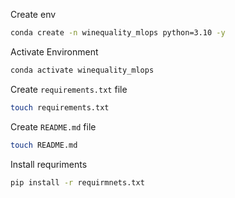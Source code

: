Create env

```bash
conda create -n winequality_mlops python=3.10 -y
```

Activate Environment
```bash
conda activate winequality_mlops
```

Create `requirements.txt` file
```bash
touch requirements.txt
```

Create `README.md` file
```bash
touch README.md
```
Install requriments
```bash
pip install -r requirmnets.txt
```

